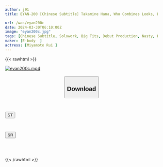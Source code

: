 ```yaml
---
author: j91
title: EYAN-200 [Chinese Subtitle] Takamine Hana, Who Combines Looks, Elegance, And Eroticism, Slim Conical G-cup Active Secretary To The Company President, Makes Her AV Debut Rui Miyamoto

url: /was/eyan200c
date: 2024-03-30T06:10:00Z
image: "eyan200c.jpg"
tags: [Chinese Subtitle, Solowork, Big Tits, Debut Production, Nasty, Hardcore, Breasts, Slender	]
maker: [E-body  ]
actress: [Miyamoto Rui ]
---
```



{{< rawhtml >}}

<div class="video" data-videoid="gvJOdJ3aL7tq0Zv">
    <a href="javascript:;">
        <img src="/was/eyan200c/eyan200c.jpg" width="WIDTH" height="HEIGHT" alt="eyan200c.mp4" loading="lazy">
    </a>
</div>

<script type="text/javascript" src="https://j91.asia/asset/on-demand-st.js"></script>

<br>
  <link rel="stylesheet" href="https://j91.asia/asset/bs5.css">
  
  <center>
  <button class="btn btn-primary" type="button" data-bs-toggle="collapse" data-bs-target=".multi-collapse" aria-expanded="false" aria-controls="multiCollapseExample1 multiCollapseExample2"><h2>Download</h2></button></center>
</p>
<div class="row">
  <div class="col">
    <div class="collapse multi-collapse" id="multiCollapseExample1">
      <div class="card card-body">
	      	      <br>
<div class="buttons">  
<p><a href="https://streamtape.to/v/gvJOdJ3aL7tq0Zv" target="_blank"><button class="btn-hover color-3"><i class="fa fa-download"></i> ST</button></a></p></div>
    </div>
  </div>
</div>
  <div class="col">
    <div class="collapse multi-collapse" id="multiCollapseExample2">
      <div class="card card-body">
	      <br>
<div class="buttons">
<p><a href="https://rubystm.com/lxqzhl5jbls2" target="_blank"><button class="btn-hover color-9"><i class="fa fa-download"></i> SR</button></a></p></div>
<br><br>
      </div>
    </div>
  </div>
</div>

{{< /rawhtml >}}